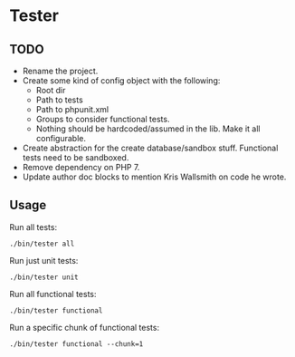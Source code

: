 # Tester

## TODO

- Rename the project.
- Create some kind of config object with the following:
    - Root dir
    - Path to tests
    - Path to phpunit.xml
    - Groups to consider functional tests.
    - Nothing should be hardcoded/assumed in the lib. Make it all configurable.
- Create abstraction for the create database/sandbox stuff. Functional tests need to be sandboxed.
- Remove dependency on PHP 7.
- Update author doc blocks to mention Kris Wallsmith on code he wrote.

## Usage

Run all tests:

    ./bin/tester all

Run just unit tests:

    ./bin/tester unit

Run all functional tests:

    ./bin/tester functional

Run a specific chunk of functional tests:

    ./bin/tester functional --chunk=1
